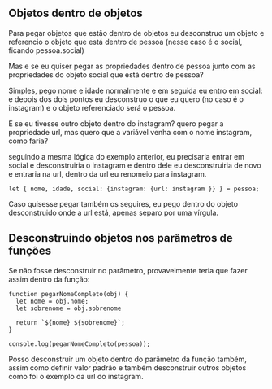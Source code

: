 ## Objetos dentro de objetos

Para pegar objetos que estão dentro de objetos eu desconstruo um objeto e referencio o objeto que está dentro de pessoa (nesse caso é o social, ficando pessoa.social)

Mas e se eu quiser pegar as propriedades dentro de pessoa junto com as propriedades do objeto social que está dentro de pessoa?

Simples, pego nome e idade normalmente e em seguida eu entro em social: e depois dos dois pontos eu desconstruo o que eu quero (no caso é o instagram) e o objeto referenciado será o pessoa.

E se eu tivesse outro objeto dentro do instagram? quero pegar a propriedade url, mas quero que a variável venha com o nome instagram, como faria?

seguindo a mesma lógica do exemplo anterior, eu precisaria entrar em social e desconstruiria o instagram e dentro dele eu desconstruiria de novo e entraria na url, dentro da url eu renomeio para instagram.

```
let { nome, idade, social: {instagram: {url: instagram }} } = pessoa;
```

Caso quisesse pegar também os seguires, eu pego dentro do objeto desconstruido onde a url está, apenas separo por uma vírgula.

## Desconstruindo objetos nos parâmetros de funções

Se não fosse desconstruir no parâmetro, provavelmente teria que fazer assim dentro da função:

```
function pegarNomeCompleto(obj) {
  let nome = obj.nome;
  let sobrenome = obj.sobrenome

  return `${nome} ${sobrenome}`;
}

console.log(pegarNomeCompleto(pessoa));
```

Posso desconstruir um objeto dentro do parâmetro da função também, assim como definir valor padrão e também desconstruir outros objetos como foi o exemplo da url do instagram.
